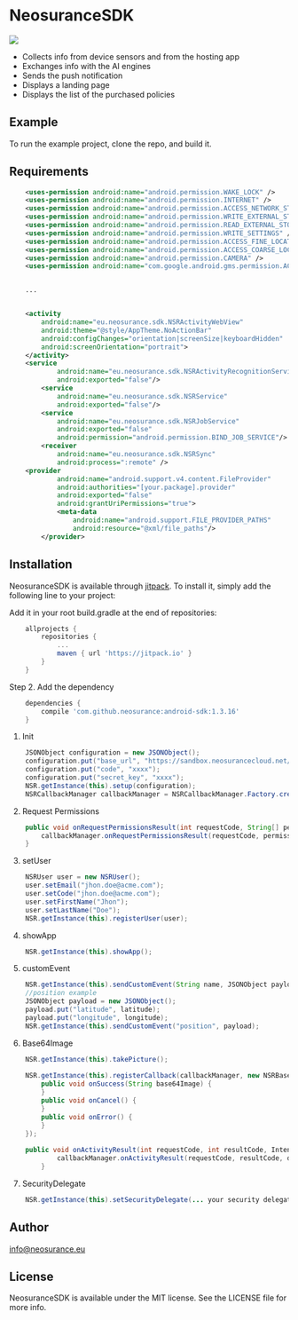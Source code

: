 # NeosuranceSDK

[![](https://jitpack.io/v/clickntap/android-neosurance-sdk.svg)](https://jitpack.io/#clickntap/android-neosurance-sdk)

- Collects info from device sensors and from the hosting app
- Exchanges info with the AI engines
- Sends the push notification
- Displays a landing page
- Displays the list of the purchased policies

## Example

To run the example project, clone the repo, and build it.

## Requirements


```xml
	<uses-permission android:name="android.permission.WAKE_LOCK" />
	<uses-permission android:name="android.permission.INTERNET" />
	<uses-permission android:name="android.permission.ACCESS_NETWORK_STATE" />
	<uses-permission android:name="android.permission.WRITE_EXTERNAL_STORAGE" />
	<uses-permission android:name="android.permission.READ_EXTERNAL_STORAGE" />
	<uses-permission android:name="android.permission.WRITE_SETTINGS" />
	<uses-permission android:name="android.permission.ACCESS_FINE_LOCATION" />
	<uses-permission android:name="android.permission.ACCESS_COARSE_LOCATION" />
	<uses-permission android:name="android.permission.CAMERA" />
	<uses-permission android:name="com.google.android.gms.permission.ACTIVITY_RECOGNITION"/>


	...


	<activity
		android:name="eu.neosurance.sdk.NSRActivityWebView"
		android:theme="@style/AppTheme.NoActionBar"
		android:configChanges="orientation|screenSize|keyboardHidden"
		android:screenOrientation="portrait">
	</activity>
	<service
            android:name="eu.neosurance.sdk.NSRActivityRecognitionService"
            android:exported="false"/>
        <service
            android:name="eu.neosurance.sdk.NSRService"
            android:exported="false"/>
        <service
            android:name="eu.neosurance.sdk.NSRJobService"
            android:exported="false"
            android:permission="android.permission.BIND_JOB_SERVICE"/>
        <receiver
            android:name="eu.neosurance.sdk.NSRSync"
            android:process=":remote" />
	<provider
            android:name="android.support.v4.content.FileProvider"
            android:authorities="[your.package].provider"
            android:exported="false"
            android:grantUriPermissions="true">
            <meta-data
                android:name="android.support.FILE_PROVIDER_PATHS"
                android:resource="@xml/file_paths"/>
        </provider>
```


## Installation

NeosuranceSDK is available through [jitpack](https://jitpack.io/). To install
it, simply add the following line to your project:


Add it in your root build.gradle at the end of repositories:

```gradle
	allprojects {
		repositories {
			...
			maven { url 'https://jitpack.io' }
		}
	}
```  

Step 2. Add the dependency

```gradle
	dependencies {
		compile 'com.github.neosurance:android-sdk:1.3.16'
	}
```


1. Init

```java
	JSONObject configuration = new JSONObject();
	configuration.put("base_url", "https://sandbox.neosurancecloud.net/sdk/api/v1.0/");
	configuration.put("code", "xxxx");
	configuration.put("secret_key", "xxxx");
	NSR.getInstance(this).setup(configuration);
	NSRCallbackManager callbackManager = NSRCallbackManager.Factory.create();
```


2. Request Permissions

```java	
	public void onRequestPermissionsResult(int requestCode, String[] permissions, int[] grantResults) {
		callbackManager.onRequestPermissionsResult(requestCode, permissions, grantResults);
	}
```

3. setUser

```java
	NSRUser user = new NSRUser();
	user.setEmail("jhon.doe@acme.com");
	user.setCode("jhon.doe@acme.com");
	user.setFirstName("Jhon");
	user.setLastName("Doe");
	NSR.getInstance(this).registerUser(user);
```

4. showApp

```java
	NSR.getInstance(this).showApp();
```

5. customEvent

```java          
	NSR.getInstance(this).sendCustomEvent(String name, JSONObject payload);
	//position example
	JSONObject payload = new JSONObject();
	payload.put("latitude", latitude);
	payload.put("longitude", longitude);
	NSR.getInstance(this).sendCustomEvent("position", payload);
```

6. Base64Image

```java     
	NSR.getInstance(this).takePicture();
	
	NSR.getInstance(this).registerCallback(callbackManager, new NSRBase64Image.Callback() {
		public void onSuccess(String base64Image) {
		}
		public void onCancel() {
		}
		public void onError() {
		}
	});
	
	public void onActivityResult(int requestCode, int resultCode, Intent data) {
        	callbackManager.onActivityResult(requestCode, resultCode, data);
    	}
```
7. SecurityDelegate

```java     
	NSR.getInstance(this).setSecurityDelegate(... your security delegate);
```


## Author

info@neosurance.eu

## License

NeosuranceSDK is available under the MIT license. See the LICENSE file for more info.
